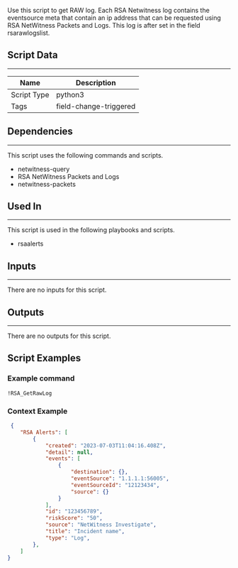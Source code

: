 Use this script to get RAW log.
Each RSA Netwitness log contains the eventsource meta that contain an ip address that can be requested using RSA NetWitness Packets and Logs.
This log is after set in the field rsarawlogslist.

## Script Data

---

| **Name** | **Description** |
| --- | --- |
| Script Type | python3 |
| Tags | field-change-triggered |

## Dependencies

---
This script uses the following commands and scripts.

* netwitness-query
* RSA NetWitness Packets and Logs
* netwitness-packets

## Used In

---
This script is used in the following playbooks and scripts.

* rsaalerts

## Inputs

---
There are no inputs for this script.

## Outputs

---
There are no outputs for this script.


## Script Examples

### Example command

```!RSA_GetRawLog```

### Context Example

```json
 {
    "RSA Alerts": [
        {
            "created": "2023-07-03T11:04:16.408Z",
            "detail": null,
            "events": [
                {
                    "destination": {},
                    "eventSource": "1.1.1.1:56005",
                    "eventSourceId": "12123434",
                    "source": {}
                }
            ],
            "id": "123456789",
            "riskScore": "50",
            "source": "NetWitness Investigate",
            "title": "Incident name",
            "type": "Log",
        },
    ]
}
```
